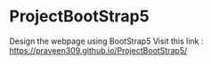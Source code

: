 # ProjectBootStrap5
Design the webpage using BootStrap5
Visit this link : https://praveen309.github.io/ProjectBootStrap5/
